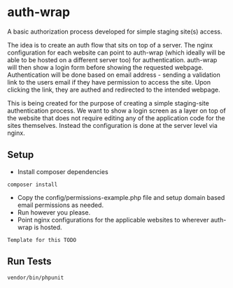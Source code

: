 # auth-wrap
A basic authorization process developed for simple staging site(s) access.

The idea is to create an auth flow that sits on top of a server. The nginx configuration for each website can point to auth-wrap (which ideally will be able to be hosted on a different server too) for authentication.
auth-wrap will then show a login form before showing the requested webpage.
Authentication will be done based on email address - sending a validation link to the users email if they have permission to access the site. Upon clicking the link, they are authed and redirected to the intended webpage.

This is being created for the purpose of creating a simple staging-site authentication process. We want to show a login screen as a layer on top of the website that does not require editing any of the application code for the sites themselves. Instead the configuration is done at the server level via nginx. 

## Setup
 - Install composer dependencies
```
composer install
```
 - Copy the config/permissions-example.php file and setup domain based email permissions as needed.
 - Run however you please.
 - Point nginx configurations for the applicable websites to wherever auth-wrap is hosted.
```nginx
Template for this TODO
```

## Run Tests
```
vendor/bin/phpunit
```
